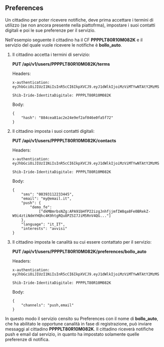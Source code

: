 ## Preferences

Un cittadino per poter ricevere notifiche, deve prima accettare i termini di utilizzo (se non ancora presente nella piattofrma), impostare i suoi contatti digitali e poi le sue preferenze per il servizio.

Nell'esempio seguente il cittadino ha il CF **PPPPLT80R10M082K** e il servizio del quale vuole ricevere le notifiche è **bollo_auto**.

1. Il cittadino accetta i termini di servizio:
	
	**PUT /api/v1/users/PPPPLT80R10M082K/terms**

	Headers:
	```
	x-authentication: eyJhbGciOiJIUzI1NiIsInR5cCI6IkpXVCJ9.eyJ1dWlkIjoiMzViMTYwNTAtY2MzMS00YTJlLTgxOTMtYWI1ZjM3MGQ2OTM1IiwicHJlZmVyZW5jZV9zZXJ2aWNlX25hbWUiOiJkZW1vX2ZlIiwiZXhwIjoyNTM0MDIyOTcxNDAsImlhdCI6MTYxNjQyNzc4MCwiYXBwbGljYXRpb25zIjp7InByZWZlcmVuY2VzIjpbInJlYWQiLCJ3cml0ZSJdLCJtZXgiOlsicmVhZCIsIndyaXRlIl0sImV2ZW50cyI6WyJyZWFkIl19LCJwcmVmZXJlbmNlcyI6e319.akQYdm0kPqqdtKUM1y2NSJxMMqCLYUsdS7Nh4xsqlTQ
	
	Shib-Iride-IdentitaDigitale: PPPPLT80R10M082K
	```

	Body:
	```
	{
		"hash": "884cea81ac2e24e9ef2af046e0fa5f72"
	}
	```

1. Il cittadino imposta i suoi contatti digitali:

    **PUT /api/v1/users/PPPPLT80R10M082K/contacts**

	Headers:
	```
	x-authentication: eyJhbGciOiJIUzI1NiIsInR5cCI6IkpXVCJ9.eyJ1dWlkIjoiMzViMTYwNTAtY2MzMS00YTJlLTgxOTMtYWI1ZjM3MGQ2OTM1IiwicHJlZmVyZW5jZV9zZXJ2aWNlX25hbWUiOiJkZW1vX2ZlIiwiZXhwIjoyNTM0MDIyOTcxNDAsImlhdCI6MTYxNjQyNzc4MCwiYXBwbGljYXRpb25zIjp7InByZWZlcmVuY2VzIjpbInJlYWQiLCJ3cml0ZSJdLCJtZXgiOlsicmVhZCIsIndyaXRlIl0sImV2ZW50cyI6WyJyZWFkIl19LCJwcmVmZXJlbmNlcyI6e319.akQYdm0kPqqdtKUM1y2NSJxMMqCLYUsdS7Nh4xsqlTQ
	
	Shib-Iride-IdentitaDigitale: PPPPLT80R10M082K
	```

	Body:  
	```
	{
		"sms": "00393112233445",
		"email": "my@email.it",
		"push": {
			"demo_fe":
				["dkMBmrbsNZg:APA91bHfP22izgJnhfjjmfIW8qa8Fe0BRekZ-W9i4ztiNdmYHQhc4K9htgRQu8PZSI7JiM5RnV4QG..."]
		},
		"language": "it_IT",
		"interests": "avvisi"
	}
	``` 

1. Il cittadino imposta le canalità su cui essere contattato per il servizio:
    
	**PUT /api/v1/users/PPPPLT80R10M082K/preferences/bollo_auto**

	Headers:
	```
	x-authentication: eyJhbGciOiJIUzI1NiIsInR5cCI6IkpXVCJ9.eyJ1dWlkIjoiMzViMTYwNTAtY2MzMS00YTJlLTgxOTMtYWI1ZjM3MGQ2OTM1IiwicHJlZmVyZW5jZV9zZXJ2aWNlX25hbWUiOiJkZW1vX2ZlIiwiZXhwIjoyNTM0MDIyOTcxNDAsImlhdCI6MTYxNjQyNzc4MCwiYXBwbGljYXRpb25zIjp7InByZWZlcmVuY2VzIjpbInJlYWQiLCJ3cml0ZSJdLCJtZXgiOlsicmVhZCIsIndyaXRlIl0sImV2ZW50cyI6WyJyZWFkIl19LCJwcmVmZXJlbmNlcyI6e319.akQYdm0kPqqdtKUM1y2NSJxMMqCLYUsdS7Nh4xsqlTQ
	
	Shib-Iride-IdentitaDigitale: PPPPLT80R10M082K
	```

	Body:
	```  
	{
		"channels": "push,email"
	} 
	```  


In questo modo il servizio censito su Preferences con il nome di **bollo_auto**, che ha abilitato le opportune canalità in fase di registrazione, può inviare messaggi al cittadino **PPPPLT80R10M082K**. Il cittadino riceverà notifiche push e email dal servizio, in quanto ha impostato solamente quelle preferenze di notifica.